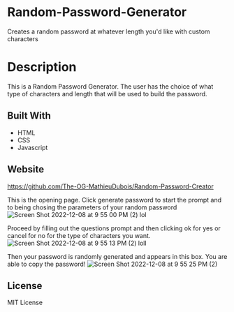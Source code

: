 # Random-Password-Generator
Creates a random password at whatever length you'd like with custom characters 
# Description
This is a Random Password Generator. The user has the choice of what type of characters and length that will be used to build the password. 

## Built With 
* HTML 
* CSS 
* Javascript 

## Website
https://github.com/The-OG-MathieuDubois/Random-Password-Creator

This is the opening page. Click generate password to start the prompt and to being chosing the parameters of your random password![Screen Shot 2022-12-08 at 9 55 00 PM (2) lol](https://user-images.githubusercontent.com/117485251/206614989-ab275dca-9358-4d1b-9e1f-87be7f952c8d.png)



Proceed by filling out the questions prompt and then clicking ok for yes or cancel for no for the type of characters you want.![Screen Shot 2022-12-08 at 9 55 13 PM (2) loll](https://user-images.githubusercontent.com/117485251/206615015-c97af821-7769-4b27-8d3e-2b388dcaea99.png)



Then your password is randomly generated and appears in this box. You are able to copy the password! 
![Screen Shot 2022-12-08 at 9 55 25 PM (2)](https://user-images.githubusercontent.com/117485251/206615019-b3e7daef-1473-4a03-b2e7-df4e1f89cc97.png)
## License
MIT License
